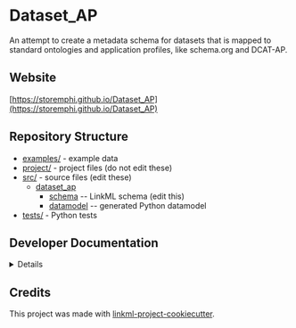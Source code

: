 # Dataset_AP

An attempt to create a metadata schema for datasets that is mapped to standard ontologies and application profiles, like schema.org and DCAT-AP.

## Website

[https://storemphi.github.io/Dataset_AP](https://storemphi.github.io/Dataset_AP)

## Repository Structure

* [examples/](examples/) - example data
* [project/](project/) - project files (do not edit these)
* [src/](src/) - source files (edit these)
  * [dataset_ap](src/dataset_ap)
    * [schema](src/dataset_ap/schema) -- LinkML schema
      (edit this)
    * [datamodel](src/dataset_ap/datamodel) -- generated
      Python datamodel
* [tests/](tests/) - Python tests

## Developer Documentation

<details>
Use the `make` command to generate project artefacts:

* `make all`: make everything
* `make deploy`: deploys site
</details>

## Credits

This project was made with
[linkml-project-cookiecutter](https://github.com/linkml/linkml-project-cookiecutter).
